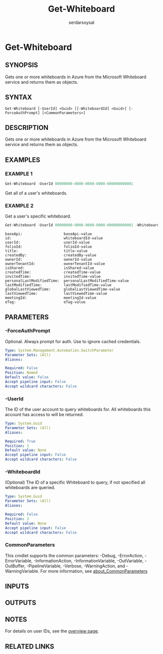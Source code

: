 ﻿---
external help file: WhiteboardAdmin-help.xml
Module Name: WhiteboardAdmin
online version: https://learn.microsoft.com/powershell/module/whiteboard/get-whiteboard
applicable: Microsoft Whiteboard
title: Get-Whiteboard
schema: 2.0.0
author: serdarsoysal
ms.author: serdars
ms.reviewer:
---

# Get-Whiteboard

## SYNOPSIS
Gets one or more whiteboards in Azure from the Microsoft Whiteboard service and returns them as
objects.

## SYNTAX

```
Get-Whiteboard [-UserId] <Guid> [[-WhiteboardId] <Guid>] [-ForceAuthPrompt] [<CommonParameters>]
```

## DESCRIPTION

Gets one or more whiteboards in Azure from the Microsoft Whiteboard service and returns them as
objects.

## EXAMPLES

### EXAMPLE 1

```powershell
Get-Whiteboard -UserId 00000000-0000-0000-0000-000000000001
```

Get all of a user's whiteboards.

### EXAMPLE 2

Get a user's specific whiteboard.

```powershell
Get-Whiteboard -UserId 00000000-0000-0000-0000-000000000001 -WhiteboardId 00000000-0000-0000-0000-000000000002
```

```Output
baseApi:                   baseApi-value
id:                        whiteboardId-value
userId:                    userId-value
folioId:                   folioId-value
title:                     title-value
createdBy:                 createdBy-value
ownerId:                   ownerId-value
ownerTenantId:             ownerTenantId-value
isShared:                  isShared-value
createdTime:               createdTime-value
invitedTime:               invitedTime-value
personalLastModifiedTime:  personalLastModifiedTime-value
lastModifiedTime:          lastModifiedTime-value
globalLastViewedTime:      globalLastViewedTime-value
lastViewedTime:            lastViewedTime-value
meetingId:                 meetingId-value
eTag:                      eTag-value
```

## PARAMETERS

### -ForceAuthPrompt

Optional. Always prompt for auth. Use to ignore cached credentials.

```yaml
Type: System.Management.Automation.SwitchParameter
Parameter Sets: (All)
Aliases:

Required: False
Position: Named
Default value: False
Accept pipeline input: False
Accept wildcard characters: False
```

### -UserId

The ID of the user account to query whiteboards for. All whiteboards this account has access to will
be returned.

```yaml
Type: System.Guid
Parameter Sets: (All)
Aliases:

Required: True
Position: 1
Default value: None
Accept pipeline input: False
Accept wildcard characters: False
```

### -WhiteboardId
(Optional) The ID of a specific Whiteboard to query, if not specified all whiteboards are queried.

```yaml
Type: System.Guid
Parameter Sets: (All)
Aliases:

Required: False
Position: 2
Default value: None
Accept pipeline input: False
Accept wildcard characters: False
```

### CommonParameters

This cmdlet supports the common parameters: -Debug, -ErrorAction, -ErrorVariable,
-InformationAction, -InformationVariable, -OutVariable, -OutBuffer, -PipelineVariable, -Verbose,
-WarningAction, and -WarningVariable. For more information, see
[about_CommonParameters](https://go.microsoft.com/fwlink/p/?LinkID=113216)

## INPUTS

## OUTPUTS

## NOTES

For details on user IDs, see the [overview page](../../docs-conceptual/overview.md).

## RELATED LINKS
